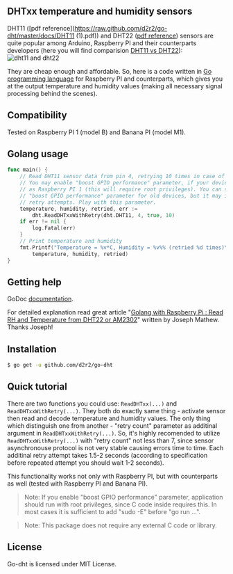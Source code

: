 ## DHTxx temperature and humidity sensors

DHT11 ([pdf reference](https://raw.github.com/d2r2/go-dht/master/docs/DHT11 (1).pdf)) and DHT22 ([pdf reference](https://raw.github.com/d2r2/go-dht/master/docs/DHT22.pdf)) sensors are quite popular among Arduino, Raspberry PI and their counterparts developers (here you will find comparision [DHT11 vs DHT22](https://raw.github.com/d2r2/go-dht/master/docs/dht.pdf)):
![dht11 and dht22](https://raw.github.com/d2r2/go-dht/master/docs/dht11_dht22.jpg)

They are cheap enough and affordable. So, here is a code written in [Go programming language](https://golang.org/) for Raspberry PI and counterparts, which gives you at the output temperature and humidity values (making all necessary signal processing behind the scenes).

## Compatibility

Tested on Raspberry PI 1 (model B) and Banana PI (model M1).

## Golang usage

```go
func main() {
	// Read DHT11 sensor data from pin 4, retrying 10 times in case of failure.
	// You may enable "boost GPIO performance" parameter, if your device is old
	// as Raspberry PI 1 (this will require root privileges). You can switch off
	// "boost GPIO performance" parameter for old devices, but it may increase
	// retry attempts. Play with this parameter.
	temperature, humidity, retried, err :=
		dht.ReadDHTxxWithRetry(dht.DHT11, 4, true, 10)
	if err != nil {
		log.Fatal(err)
	}
	// Print temperature and humidity
	fmt.Printf("Temperature = %v*C, Humidity = %v%% (retried %d times)\n",
		temperature, humidity, retried)
}
```

## Getting help

GoDoc [documentation](http://godoc.org/github.com/d2r2/go-dht).

For detailed explanation read great article "[Golang with Raspberry Pi : Read RH and Temperature from DHT22 or AM2302](https://skylabin.wordpress.com/2015/09/18/golang-with-raspberry-pi-read-rh-and-temperature-from-dht22-or-am2302)" written by Joseph Mathew. Thanks Joseph!

## Installation

```bash
$ go get -u github.com/d2r2/go-dht
```

## Quick tutorial

There are two functions you could use: ```ReadDHTxx(...)``` and ```ReadDHTxxWithRetry(...)```.
They both do exactly same thing - activate sensor then read and decode temperature and humidity values.
The only thing which distinguish one from another - "retry count" parameter as additinal argument in ```ReadDHTxxWithRetry(...)```.
So, it's highly recomended to utilize ```ReadDHTxxWithRetry(...)``` with "retry count" not less than 7, since sensor asynchronouse protocol is not very stable causing errors time to time. Each additinal retry attempt takes 1.5-2 seconds (according to specification before repeated attempt you should wait 1-2 seconds).

This functionality works not only with Raspberry PI, but with counterparts as well (tested with Raspberry PI and Banana PI).

> Note: If you enable "boost GPIO performance" parameter, application should run with root privileges, since C code inside requires this. In most cases it is sufficient to add "sudo -E" before "go run ...".

> Note: This package does not require any external C code or library.

## License

Go-dht is licensed under MIT License.

